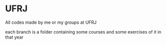 # UFRJ
All codes made by me or my groups at UFRJ

each branch is a folder containing some courses and some exercises of it in that year

